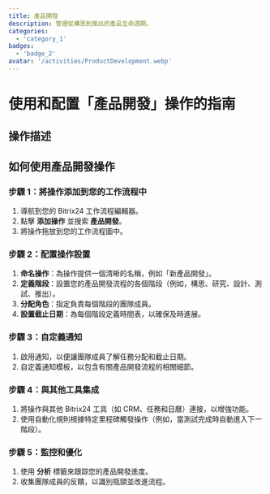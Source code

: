 ```yaml
---
title: 產品開發
description: 管理從構思到推出的產品生命週期。
categories: 
  - 'category_1'
badges: 
  - 'badge_2'
avatar: '/activities/ProductDevelopment.webp'
---
```

# 使用和配置「產品開發」操作的指南

## 操作描述

## 如何使用產品開發操作

### 步驟 1：將操作添加到您的工作流程中
1. 導航到您的 Bitrix24 工作流程編輯器。
2. 點擊 **添加操作** 並搜索 **產品開發**。
3. 將操作拖放到您的工作流程圖中。

### 步驟 2：配置操作設置
1. **命名操作**：為操作提供一個清晰的名稱，例如「新產品開發」。
2. **定義階段**：設置您的產品開發流程的各個階段（例如，構思、研究、設計、測試、推出）。
3. **分配角色**：指定負責每個階段的團隊成員。
4. **設置截止日期**：為每個階段定義時間表，以確保及時進展。

### 步驟 3：自定義通知
1. 啟用通知，以便讓團隊成員了解任務分配和截止日期。
2. 自定義通知模板，以包含有關產品開發流程的相關細節。

### 步驟 4：與其他工具集成
1. 將操作與其他 Bitrix24 工具（如 CRM、任務和日曆）連接，以增強功能。
2. 使用自動化規則根據特定里程碑觸發操作（例如，當測試完成時自動進入下一階段）。

### 步驟 5：監控和優化
1. 使用 **分析** 標籤來跟踪您的產品開發進度。
2. 收集團隊成員的反饋，以識別瓶頸並改進流程。